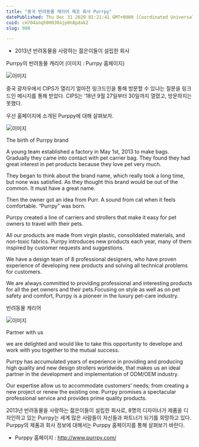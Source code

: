 ```yaml
---
title: "중국 반려동물 캐리어 제조 회사 Purrpy"
datePublished: Thu Dec 31 2020 01:21:41 GMT+0000 (Coordinated Universal Time)
cuid: cm704anqh00030ajp0n8pdak2
slug: 908

---
```



- 2013년 반려동물을 사랑하는 젊은이들이 설립한 회사

Purrpy의 반려동물 캐리어 (이미지 : Purrpy 홈페이지)

![이미지](https://cdn.hashnode.com/res/hashnode/image/upload/v1739256296791/bc88f3ab-466b-4b55-81d3-d2a13f264d82.jpeg)

중국 광저우에서 CIPS가 열리기 얼마전 링크드인을 통해 방문할 수 있냐는 질문을 링크드인 메시지를 통해 받았다. CIPS는 '18년 9월 27일부터 30일까지 열렸고, 방문하지는 못했다.

우선 홈페이지에 소개된 Purppy에 대해 살펴보자.

![이미지](https://cdn.hashnode.com/res/hashnode/image/upload/v1739256298517/4b53e136-7ef6-41ff-81a8-d9cf16d75b36.png)

The birth of Purrpy brand

A young team established a factory in May 1st, 2013 to make bags. Gradually they came into contact with pet carrier bag. They found they had great interest in pet products because they love pet very much.

They began to think about the brand name, which really took a long time, but none was satisfied. As they thought this brand would be out of the common. It must have a great name.

Then the owner got an idea from Purr. A sound from cat when it feels comfortable. “Purrpy” was born.

Purrpy created a line of carriers and strollers that make it easy for pet owners to travel with their pets.

All our products are made from virgin plastic, consolidated materials, and non-toxic fabrics. Purrpy introduces new products each year, many of them inspired by customer requests and suggestions.

We have a design team of 8 professional designers, who have proven experience of developing new products and solving all technical problems for customers.

We are always committed to providing professional and interesting products for all the pet owners and their pets.Focusing on style as well as on pet safety and comfort, Purrpy is a pioneer in the luxury pet-care industry.

반려동물 캐리어

![이미지](https://cdn.hashnode.com/res/hashnode/image/upload/v1739256300733/51b7a0a9-43a6-44d4-a67a-691b66a5f814.png)

Partner with us

we are delighted and would like to take this opportunity to develope and work with you together to the mutual success.

Purrpy has accumulated years of experience in providing and producing high quality and new design strollers worldwide, that makes us an ideal partner in the development and implementation of ODM/OEM industry.

Our expertise allow us to accommodate customers’ needs; from creating a new project or renew the existing one. Purrpy promises a spectacular professional service and provides prime quality products.

2013년 반려동물을 사랑하는 젊은이들이 설립한 회사로, 8명의 디자이너가 제품을 디자인하고 있는 Purrpy는 세계 많은 사람들이 자신들과 파트너가 되기를 희망하고 있다. Purppy의 제품과 회사 정보에 대해서는 Purppy 홈페이지를 통해 살펴보기 바란다.

- Purppy 홈페이지 : http://www.purrpy.com/